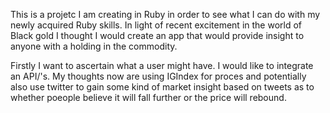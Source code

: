 This is a projetc I am creating in Ruby in order to see what I can do with my newly acquired Ruby skills. In light of recent excitement in the world of Black gold I thought I would create an app that would provide insight to anyone with a  holding in the commodity.

Firstly I want to ascertain what a user might have.
I would like to integrate an API/'s. My thoughts now are using IGIndex for proces and potentially also use twitter to gain some kind of market insight based on tweets as to whether poeople believe it will fall further or the price will rebound.

